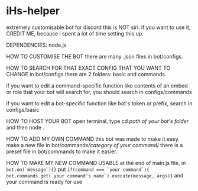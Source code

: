 # iHs-helper
extremely customisable bot for discord
this is NOT siri.
if you want to use it, CREDIT ME, because i spent a lot of time setting this up.

DEPENDENCIES:
node.js

HOW TO CUSTOMISE THE BOT
there are many .json files in bot/configs. 

HOW TO SEARCH FOR THAT EXACT CONFIG THAT YOU WANT TO CHANGE
in bot/configs there are 2 folders: basic and commands.

if you want to edit a command-specific function like contents of an embed or role that your bot will search for, you should search in configs/commands

if you want to edit a bot-specific function like bot's token or prefix, search in configs/basic

HOW TO HOST YOUR BOT
open terminal, type cd *path of your bot's folder* and then node .

HOW TO ADD MY OWN COMMAND
this bot was made to make it easy. make a new file in bot/commands/*category of your command*/
there is a preset file in bot/commands to make it easier.

HOW TO MAKE MY NEW COMMAND USABLE
at the end of main.js file, in ```bot.on(`message`){}``` put 
```if(command === `your command`){ bot.commands.get(`your command's name`).execute(message, args)}``` and your command is ready for use

